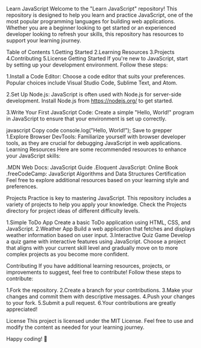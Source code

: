 Learn JavaScript
Welcome to the "Learn JavaScript" repository! This repository is designed to help you learn and practice JavaScript, one of the most popular programming languages for building web applications. Whether you are a beginner looking to get started or an experienced developer looking to refresh your skills, this repository has resources to support your learning journey.

 Table of Contents
1.Getting Started
2.Learning Resources
3.Projects
4.Contributing
5.License
 Getting Started
If you're new to JavaScript, start by setting up your development environment. Follow these steps:

1.Install a Code Editor:
Choose a code editor that suits your preferences. Popular choices include Visual Studio Code, Sublime Text, and Atom.

2.Set Up Node.js:
JavaScript is often used with Node.js for server-side development. Install Node.js from https://nodejs.org/ to get started.

3.Write Your First JavaScript Code:
Create a simple "Hello, World!" program in JavaScript to ensure that your environment is set up correctly.

javascript
Copy code
console.log("Hello, World!");
Save to grepper
1.Explore Browser DevTools:
Familiarize yourself with browser developer tools, as they are crucial for debugging JavaScript in web applications.
 Learning Resources
Here are some recommended resources to enhance your JavaScript skills:

.MDN Web Docs: JavaScript Guide
.Eloquent JavaScript: Online Book
.freeCodeCamp: JavaScript Algorithms and Data Structures Certification
Feel free to explore additional resources based on your learning style and preferences.

Projects
Practice is key to mastering JavaScript. This repository includes a variety of projects to help you apply your knowledge. Check the Projects directory for project ideas of different difficulty levels.

1.Simple ToDo App
 Create a basic ToDo application using HTML, CSS, and JavaScript.
2.Weather App
 Build a web application that fetches and displays weather information based on user input.
3.Interactive Quiz Game
 Develop a quiz game with interactive features using JavaScript.
 Choose a project that aligns with your current skill level and gradually move on to more complex projects as you become more confident.

Contributing
If you have additional learning resources, projects, or improvements to suggest, feel free to contribute! Follow these steps to contribute:

1.Fork the repository.
2.Create a branch for your contributions.
3.Make your changes and commit them with descriptive messages.
4.Push your changes to your fork.
5.Submit a pull request.
6.Your contributions are greatly appreciated!

License
This project is licensed under the MIT License. Feel free to use and modify the content as needed for your learning journey.

Happy coding! 🚀
